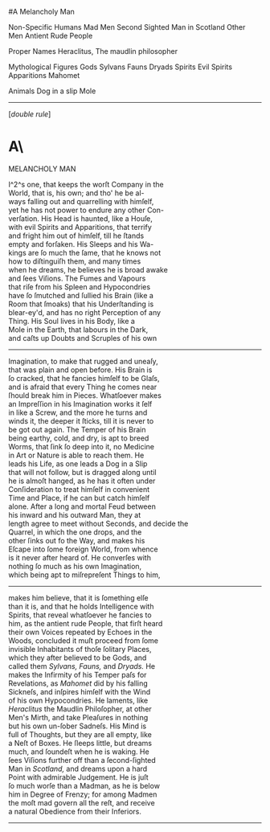 #A Melancholy Man

Non-Specific Humans
Mad Men
Second Sighted Man in Scotland
Other Men
Antient Rude People

Proper Names
Heraclitus, The maudlin philosopher

Mythological Figures
Gods
Sylvans
Fauns
Dryads
Spirits
Evil Spirits
Apparitions
Mahomet

Animals
Dog in a slip
Mole


---


[*double rule*]

# A\
MELANCHOLY MAN

I^2^s one, that keeps the worſt Company in the\
World, that is, his own; and tho' he be al-\
ways falling out and quarrelling with himſelf,\
yet he has not power to endure any other Con-\
verſation. His Head is haunted, like a Houſe,\
with evil Spirits and Apparitions, that terrify\
and fright him out of himſelf, till he ſtands\
empty and forſaken. His Sleeps and his Wa-\
kings are ſo much the ſame, that he knows not\
how to diſtinguiſh them, and many times\
when he dreams, he believes he is broad awake\
and ſees Viſions. The Fumes and Vapours\
that riſe from his Spleen and Hypocondries\
have ſo ſmutched and ſullied his Brain (like a\
Room that ſmoaks) that his Underſtanding is\
blear-ey'd, and has no right Perception of any\
Thing. His Soul lives in his Body, like a\
Mole in the Earth, that labours in the Dark,\
and caſts up Doubts and Scruples of his own


---


Imagination, to make that rugged and uneaſy,\
that was plain and open before. His Brain is\
ſo cracked, that he fancies himſelf to be Glaſs,\
and is afraid that every Thing he comes near\
ſhould break him in Pieces. Whatſoever makes\
an Impreſſion in his Imagination works it ſelf\
in like a Screw, and the more he turns and\
winds it, the deeper it ſticks, till it is never to\
be got out again. The Temper of his Brain\
being earthy, cold, and dry, is apt to breed\
Worms, that ſink ſo deep into it, no Medicine\
in Art or Nature is able to reach them. He\
leads his Life, as one leads a Dog in a Slip\
that will not follow, but is dragged along until\
he is almoſt hanged, as he has it often under\
Conſideration to treat himſelf in convenient\
Time and Place, if he can but catch himſelf\
alone. After a long and mortal Feud between\
his inward and his outward Man, they at\
length agree to meet without Seconds, and decide the\
Quarrel, in which the one drops, and the\
other ſinks out fo the Way, and makes his\
Eſcape into ſome foreign World, from whence\
is it never after heard of. He converſes with\
nothing ſo much as his own Imagination,\
which being apt to miſrepreſent Things to him,


---


makes him believe, that it is ſomething elſe\
than it is, and that he holds Intelligence with\
Spirits, that reveal whatſoever he fancies to\
him, as the antient rude People, that firſt heard\
their own Voices repeated by Echoes in the\
Woods, concluded it muſt proceed from ſome\
invisible Inhabitants of thoſe ſolitary Places,\
which they after believed to be Gods, and\
called them *Sylvans, Fauns,* and *Dryads.* He\
makes the Infirmity of his Temper paſs for\
Revelations, as *Mahomet* did by his falling\
Sickneſs, and inſpires himſelf with the Wind\
of his own Hypocondries. He laments, like\
*Heraclitus* the Maudlin Philoſopher, at other\
Men's Mirth, and take Pleaſures in nothing\
but his own un-ſober Sadneſs. His Mind is\
full of Thoughts, but they are all empty, like\
a Neſt of Boxes. He ſleeps little, but dreams\
much, and ſoundeſt when he is waking. He\
ſees Viſions further off than a ſecond-ſighted\
Man in *Scotland,* and dreams upon a hard\
Point with admirable Judgement. He is juſt\
ſo much worſe than a Madman, as he is below\
him in Degree of Frenzy; for among Madmen\
the moſt mad govern all the reſt, and receive\
a natural Obedience from their Inferiors.


---


